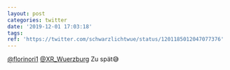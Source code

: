 ```yaml
---
layout: post
categories: twitter
date: '2019-12-01 17:03:18'
tags: 
ref: 'https://twitter.com/schwarzlichtwue/status/1201185012047077376'
---
```

[@florinori1](https://twitter.com/florinori1) [@XR_Wuerzburg](https://twitter.com/XR_Wuerzburg) Zu spät😅